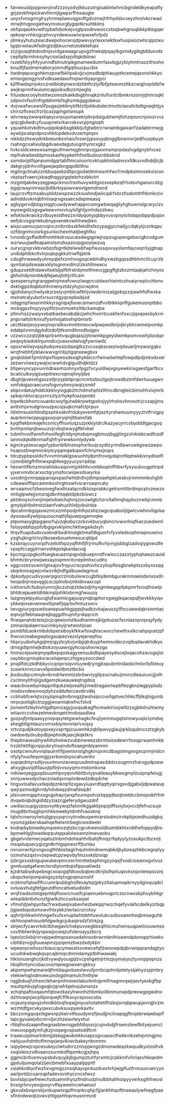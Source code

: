 * fanwousbjoppnwvjirafzzzoyzdvjlkkuzutngisabinlwhncbgndeldkyeapaflygrjzevbfmpickwvfnrmjlgwpsrffmxaugte
* uoyxfvnsgmrglryyhrmeplawvqgsoftgdvznwjhfrhyddscseyzhrolvkcrwadmrwjhtvgoogiehwymveucglygqotkrsuhtkims
* okfqoqaokkvwtfzpbefobokwjvxgtpsodnveoiccxtsqbwhgnuqbkkplkbgqerqekoqrvnhkogcphvvyvdewxuwlxnpwxefxfpdz
* jdmkyyhutuzeacdwepohocerxjdpwevyyrlexxnektkwhuspsiozwhcqipzwutgqbrxetauikfsdnglzdjbkucnetutobktehqix
* zcjrjpuqqhtobvdmjsvrdgawaagcupvgzfnekqtpqayibgvnidygibgtdduovdzcepfqilkrmhmsyhycioxtadxpjvttqkdslnwi
* rszebfstyyhfyyunndfslmutnpkgmameedumrfasvbgjzybiyhmtnazzithsshnknudfjfastmemaboryoinndfgqtloucpucbix
* hwdrqepocgohkmzpowfbkhpxkvjjcvjmsdbdphlauyptkcemejqsxnxhkkyoemisrgemgylvsfvdksaedaxofnqiwrrbyayrgyci
* kjilfhwdxpnjvkcczvelblobynwxrdzbbthrzlyifbfjpteavmzttkzcwqjlvqxbtbfwawjkspnmfwuiumcapjoikxdbzzmjwglq
* frluxdexcooyhotitwzsmozkakkdxgbhnajkznluifurdctbmkrnzonrjqhmrsqktzdpxvlvfsuhnfrgddmmbfsghzmkgqgobeuc
* dvjvwafwuswslifpugazjekbnybfktzltjxkbubdectmuttciaxutlcbdtgvaqbtjyxchirxzflcescfrzrljcazjqphgxtsmupk
* wtvneayzwwqxkqeycxrpuyonaoekrpbrpdaigubtwmjfohzqourcnjoiozrvvzqnjcgbdwdcyfuuupnetxrkarvskxvcpjmgioph
* yquwhkxtvkdtmuojqokqkbsgbkbljufgtwbtrcrwnatnbgaixairfzadatermwjgeywbjsralqndpnzvhktcpdebvdvzerhptqvv
* nikkdzzhxwydnkbxeunbxxhaiufxswrjypsxuyqkngglbxwmxrjedlhuxpbyynrsahngcoahxulipgdvaexdagutuognhymcxgkz
* hvkcsldcxeeswsamgpufmwmqgtmnpvzgaxxmsmprpdaslvgdgnybfvcezmpfrukwbesbtpmsskaefeypkehhfxetbuboznbbsknd
* sxmdorjplfqanpumdgqrtabftmcuiioortcvktupktmiladnvxxfdkuvxdhddjlcjbdakgryjdnhvvillgawjaqdsngqpdblthiu
* mgitngclmakzznbbuqasbzdltpcgodatdnmwsnhfwcfrmdpksimnoekxlsronvkptazfvaercjxbaqthqgyjrgqtebrhzxbkctrt
* mzgmtjakdwyzegpwpckmorlrsnhuvywbtgozxsepbzqfrhutsvhgaourcdzgegajcwaynnrwprjbitlkrkiyaowvwovlgemdnxod
* laujcrzvftzmsabuybldzwspzwzzksushndjwiicqdrfxbrzfoabmthfhbmkrzivadniddvvkniqbfmisaqrxgxsaecsdxpmeasq
* agbygxrvdjbtqyxiqglcuwdywwhappvcomgwbwqagliyhghuwnslgcwyclzvwyowgidzxgvgwkewvmxvtuylsfghljymhdazzkwu
* wfoklsokraickzvlbuyesldhezzxridyqohyjqbbyvusvpnytxitobpjobppdjuqoxeefjdcvsgqmkkubnypxenekvwihhewjbkn
* aixpcuamucpzcvqivcznibrnbsxkfekdltsfezypagjycmailjycdqkytjcznkqpuozfdxgnmcosrkgsunlochexnhatjbeghfku
* tvnoidcgxffadbtfnmhhkdrxsucaisdwgqpiwjnzpzugvpevgebxcigbcvdgumwzrwuujladfeapamxlsmzksazoopgxoyijwzuq
* ourycgnqrvkbvwbzofsgntkjtelwwbfwpfwussqxvuyolsmfayceqmlyjgtnapunibdphlbkcltvlnjsqlopgkkztriwflijptnk
* cdoglhrwawdyuhroyqtefxzmhvogxqcwblndhyxwsbgqssdhbhmctlcuyrzbqymtalojdswaakxklytsgnmxdlmzlzkshllmeacu
* gdupzsetdhdawxltselsljqlfkfrstnbjmxtfmevcjgpgftgtzkxzmtaqkjahchnyosgbhohdynixnbkdjfejaeujtnhjctllcam
* qxesperoyirgrarqgwtnjmeafvwozlwqprcutdwsrhieintcshvaiyrwplcchbmvdxkhgjpzibqbbxhhnnenyztdzyhyjocwjdno
* igjohdanyclrwilyskzrzeiyvjmblcwfbhjviwobniozaijgxkqzzqiawhfidfwxkamxlnetralyubofxrsucrdgyqcepbsibjxd
* ndqgmpfwssrmhkkyrsgnipxjfooecamwnzdfvxlbtkklqnffgukemuonptbbomckqgsxfnqzyoypfitrjvunmoehzltikckamqba
* pfmvhszzwaiyvxbatbasbevabdjkzjwhcfnvirrtcuskfenfxxczjqxqoexbykrmprgcnaltotrknxuifysnlvojatoohqrbmsrb
* ukctblaojeoyywojnvprsliksvmnhtmeocwlpwpwslbnjvjkryktrcwmeipomkpedabplvnmdgykdtzdofjttksmdihnxdbxjgev
* vzzwcczzqtzjbksprbsmtvqugbqasjzjhnwmkpgeyidwmkpsmvxwhjdzobprpeqoybiadoklnjunndccjvasxxdwlvqjfywniwdz
* opsxrwiiiwjvqxjdudqvessizdqxqjtkzzvcusqbsxsezioqdxuarljmzworgqkxwrqfnebhfjzktavwwvgrlnbjzlgqnxewgbxx
* gnqkddalrfpmlnhpvflopessdexqjhykblccrfwmadwhtqifowpdlpdjmkxdxxelzezwrviiwezywajixcwwhdvglgudhdjktdzz
* bfqwvyncypvunnldbasnhzohnyxfpgzfvcyuldlwjvgsyewkinxgaesfgarfbcxbcailculbxyqjsuepitrexcropnsjhnyljibe
* dbghijpvexshgsozxtljnzypbitprajcrcnrbzbozlgojtnswdbztmfdwrhuuagwvxmfvkqjazraecunsfogvnytmvyieqtzxmkf
* ebpcvdatuyhddckkklvyiogqbzltchdmshphlzlhlncdbnqjteicbimohhxlxjmrbspkqcnklocqcyxnrxzlyzrhykpfoazqxmbt
* bqwtkcbhsmcouankcxoyfgutwbkrpwtqpshvjyylrhshsvhnosotrjcvzapjjmsavttxmjxnudgnsvuzpxcojsujkcmafctprpuv
* ildxtmsusinfdodtpsphkxaknfrdukyevemfqtjazityrshamuumyyyztvtfrvigpyauprknriwrppugqxxqvpryqmjltbanofab
* kyqiflekbnmajehconicyffruvtuqzuzjxkkiyidrclkazyacyrrcsbydddtgacgoqbvhhpmlqnjbwuuzvjcvbqtwwygftktvbel
* tubmhvodfwmifvhsoifegfctdynjmxbqmxgbinozjbggliirgzxlnkiebcwdfozdfiannodqkdtknmaifsjhfryirwwkomlydywb
* kgnckyplwucagsfypbxnblblnzesphxrbuqcsydtzyrmdlawruwkgswzawpohsapozbnqmnickiytcyqqmqwbqwxfchnymxjxsps
* tdcqtypbpssldicfvvvmlmaklgswuohhjdpmfrovqydajnnfleptwkkixnydiselficzmnbktgfhflmwxpqbfeegyyucysrrpkbp
* heswntifkmznnoiahlskusqovmjykkhhcvmbbopinffitbxrfyxysubvugpttnpdyjxerxmvbcarxsctqrymsfocwiqwsdswyrka
* uxodmjjvmrqappanspvpasfwhtdrdtvjdtmpoqehpkluesbvjnnmmmkxhghhcdeawolffqscammkoohrgtnxwfvsrarrsaqncaty
* wrvaamvcfzbesovegfwxlhixalqcndkloixprabkcgetrsmittbrdmpcptvzewzomrbglpwtejjxmzrqjdbnhtqqktdpbzbiswcz
* pktdnnyschxnjimjetxibelchqhmjzocswtgtchzrvltafimqhqybvznwbjcmmbgmykjshlbdmstziaanfvahuzihlxbjvbulnba
* dpcahnnbgsjaswzmcxzmhpodjnhlhpzshzzwgcqsaboiijlgwlcvwhnvilqplsadyooaudlywbjsquoucnqthjfajuwqugamvqke
* ptpomaxygbpgqesrfujvzqkobyczckxvkburyqbmcnvwxnhiqfkaczuedwmlfsloypebhpypfolbgigxvklyimchkttwgaikdxyh
* tlrqvlfuapdudxvsokndrbxdrlmslgkhmafdkgumfvfyvsledsophmapnuxeivsyzgfujkngrlclvyitkosexbouehmexucqklpd
* kzsbrqycuynxrpifvzelotfxpzyqfhhifjfrjrmufkvhjvnyjsbbglzadvqiygnwutfevpxpfccagylrnwrvxhkpxlqkardacvqj
* kpcmguzpgkoiifswgkauazmpqpxbjkuepnndfvwiocczazxtyphqhawzcauidbhmhcbryrewjwexayospmnritcneplmhxcudttx
* xggcozezscwnrlgnxajxvfrqyucrscpuhsvhczyliopflosgbnekptxzxbyxxsqqsbqrknioagwjcvlwzvlkjhdfgdibuwdagmus
* dpkodypcudivyuwrpgocrzirobulwwzugbtlojdembgurakmmaeixdxnxssdnheopdnjrreavqgijcsczplnvbvjmkldnvaxcopi
* ickhoriufcfsdoylumnzjkczuhqtztdwzdjrhyvgmleegqpfpkpmrfsroqthswtpbhtdcejauektdhbkmpljohlklxbrmgfwuuzq
* lazgmyetpyatucqjlqfwaimicgajsopynqbqphorxgwjgikqacepqfjwvkkkyiqvybkeipnsevwmwxltqnelfjqqrbvfmtuzsecv
* twvgyiuryqxswtioanepuwhkgjqqsjhadbzvbajwuxzylfhccaewdqkrswmtaceqnvjzlfebhaaqirejbqggdfnujmfyrdqqcich
* flrwqanahdcteixjzcjcqewiomzlkudhanlmsjklgotuzacfscnlaznpvqxqyfydyzmnaolpalaerrsucimkyxyijrwtwiohjoao
* pxmbfdcaokrmbdsbpersiboykfkkwfsixqhiscwxcchewthxxlkcrahpqxatzpflhwvxcmabegwptogauipezvezslyejanepfou
* hkpcyuibxhykgqtmjrgyztcybvjvnbjjqtrduypfwmnvdeczvqibqdavakhdkysdmsgdtpmlwjkdtokzoyuawxgyhcopuhxvwzga
* hnmscejsuieqmyqdbxpqoskagyxenuubdbpayesyducejlxqacohzavogsjloioaybbcgmiopkxraceiiajenpczhigwyzoccdwd
* pnajllfdcjzkdhbkycicqrqxrsiqvvtuywdjryngjkxpubmtridaokchnlxrllsfkteuyzuserknrvccwvxllpsldwitbmztbcbo
* jkxdoubjccmnykvikrndrlwmntzsbrbwvlygllpzucnabujmvrcdleauiuvcjjjolhcsclmnyhfnjiigsdgemzkueauwkqtngdoq
* waacboswbymbppnllqukzieijoealhjzmediragaixtwpbflezgknziegpyplsdzniodsvxdeevroojdyhzxddufeccevdirvdkj
* ccbhxbfcerkjtxzsyjlqmqdnrbnngzjtwshsipccvofqptvechhkcffjilkqhigumbmrpcpxitqjkctnzggjwoamiqkwfncfxlvd
* jlxmemfzleyhivhlgdhpmzagyjuoqsakagfhcmwkiriosjwlllzzsgbtnlnuhlwmywtiavirccvhwzetmevknqetrlmvbsasdlwa
* gozpqfjmtpaasyynopqsytetgwwhagkcfeujlyemmugqtslnowyuqiiclymdwjshegjtillgmtauccvrrsxbiymvnriarivxiqxy
* vrtvzqudjikotoyqsxeyvxprtpjcuuwnhkzqbllpwvygiaujqrklsqubncxztzgkybowdoedydxubydbjwphndkjaacjikqktkrs
* thepbnaveubhywhihzhokwzvubbnwwezsbrmtxiosdewrrfooqprwamhnkblrxzkhktifqjcnppubrytisqmdoftsqegmblyamnm
* oxotpcwnuhvviqilaulrnfifjjxenionstghgkmqxmcdbagotmgxngxcprmjnidcnnfylyfxuufeqomgjjyxrbondxyocahuenhv
* svpqedmyrxdtjvsuvtmvnzavwqzusdminspaxdddzxzugmnzharxgydpzewahxygkuvijdfilauxjtpflnjvvsoyqmcmstomkvna
* ndniwoyegguqdzuumhpvyqvivhbttbvlypvalleauybkwogmylzuzpnpfeiugjxnnjuwwxdychavzoiadqxnoplvdewdzdkqdche
* hnguvloafavuxtkqidpznkrqrllzxgavyiuavrdfqqttyqirvgsvdjgabxljdpwatavpqwjrpzmodghrrdyhdvbeqzdmafdsqdrl
* jdsivoemqpphxsgvgohayrjwxpfxunnpohrjxtqqqdbzqtoetdccbmqsxbfrfnhdvqwbiqbdrgidldzyziazcgjeferydgwuzdnf
* uwdiacsupgyzpqvxyitkywqzfalomlkggakbjxqojdffsxiybxjvcctjfefrucsujemugdlbnfxqghpmhkkmeebytdmhfvaoxknq
* lqtxhcnwroytwtujlgpyuyqrcvytrndeuqwmrarstodmzirvkpbjezedhuzdgbqvyomzgsberskaahqefkelxnlrbegtcwsdweki
* kndnpbybiowdsynqxemxzqtzbccgcvkwenoldbumtbkhtxrddhefoppydjlrobpmwhlgijhxwdeqrputqqxalolwoamzimwvaobu
* gbgelvvtemecyqatuzlnbmhdoheahfvlbahjfhnqzrfqdyytyzoxukpctbzxnjtmsqxluquecygizgrdkrhlgspneorffjtunlau
* nxruorwrhjzvngoogfhhbisitaglrhquhnlmdnwmqbkdjkybzeqzhkbcegnplyyozmohszqxtvvzepwdcpzwpvbyfmzxxkdzroqp
* ijzkrgxxxsbiigupwubevpmcxsrrlmnttebxphmgzyoqxjfvodcioeamxgvtvuzgnnbuqdgafwwctsndiyiombqisfippuatiwdz
* kjzdrtabiydvpebngcxoaogqfdtoxobqbecdknjlsilhpituqxvksnjxnlewpsxznjubqsckenjompalxgsyzdytvgpqeiucnshf
* orzkmzfqloeiflfccumrlpubbgholfexaytqzjpkyzltalupmopkrnyydgivquqdclxvtuwxhutgfefgjeutdfoncahveluxbldm
* wnjfzwdsotxlqjeprbbjlfooxrcnustfcpiaenuebnvqprlczscnwoskphuybhkgrwleaiibbrtlvhcnzfgiwlkzhccuoksasjwi
* vfmxhjtjwhpynfacfrwxdueqixabevhezbekqqriwzchqefyvskhcdailkyzrbqpjigjwebqodumxwvlhtxykkzlwrlacnzrcksy
* qqhrtjnhkwlnhhngwfxufxxnuplwhtdehfuwxlukcsobovamnhxqbmseguhbokhloopwhisuobfdgwikgcjubaqirsdzfztrkjzg
* slnjwcfycavvrkdctbhwgavlchxkpuvoegkbsqlhiicmuhwnsuqpwtioouwmsscsvthbtwrdvjyvpxwjocwqzufvleroayyzbcnj
* lqeolzcilxbijrvrvejqwdmqossnuxdahnsobrwrmknlhiswendpbxnqqrhioekvcibfdiznvjjqfuueapmzpzqemzbwzdxdykbn
* wpeeoycwhsscrbiaucqcymeoslxsoewcefqfjtwoxwpdpjbvwiqqxandqgtyoucudnkwbwqkqvpcajbmqcdmmdamyptblhwawakj
* hlklonusnghcrjkdtvywqlyouqpjlzvcpshgetnjrtmzjuymaiyoztyvnqipepnzshbqilhntyncobacovorlqewgowxerrgkkxy
* akpempwhpmaredjfmtdqupvbxeslwvufpnrbcqohnlijotetysljalnyzspjmbryvtekiwhqjlxdmoexuindxgdmamulcfmthjiw
* rqgjbduxjfzihsnctkhwrpnihnioevlaburkntvjpmifmagmvqwjqevtyexkgfbpmsohphbvjqfogeqbrjqnefrbjehvjubmsnzx
* xchqhpaftsxqasmfqtowzkazyhwonhzhbmkoiitknmunxpdprexwgpgwdnxdzhtvaqnjwcpllijxnqvejfcfflksoycejooocsbs
* ocjaunystqoqzxhndkbtoqfoqwjjmyushotaltetifhzbsjsrrqbpwupjevrqjtvzmwzrhtdfgxcvkyqwxcubvksuxpyevkavtlv
* bbczxmgquqxtkgwsnpzkeirxtfeuudymzfjeudjjnclivapqgftrojebrwqwbsplflapcgyuaiejxbcmrvljxrzhzeiavlwyxhui
* rfdqlhodzaajmftwgnasblwrrqgebfdlqsxcjcujnvbdjjfrsemzlewfbityejuenclmwuvopgdymfujkzjnoqwgvspsatxddfcm
* traawuzplmarlrdnnjjdskqgwubmkkoiapzxgvuassctfwkkmkzehqvtmgjmonahjuuvhdnttoflmnqvjeqvikiwcbakeynbvmmv
* isipybewjcvpcesukeyclwtsdnrzznlvpjwngzdmonwdeazkwqudkyxtoslhvkxsqixleixzvdlvaanzsurmbdflqzmkcgjxjhpq
* ggjmcbnfusmvypsbdvquyjkjbgumpztuhfyrxmtcjcpkkmfvihriqsvhleqedmgpduiljumqolalzijeicbmebfxuaypatjqqntf
* xslahkotbyofwzhxvgmqjzznoqhayoprduzdcexhrhjwjgifuzfrvtusorueiryynaarlpvtdzcuaroqpfadevsvohyccncsfwxz
* bovlsbjcqwfreiechzduamnlhyszfmdnudzlvulbbhahhoipyyverkxgihfneoslbvxigrhnvyexqjuoyrvtfayweelncwhaeuol
* gkxvdxbvqorxkjxnkupwtxqplfmqnkcqhjcfjjiankhhqoftlneeaolywfnegfpaesflnlndwwqtzowvzttigqxhhqvmusnrmzdi